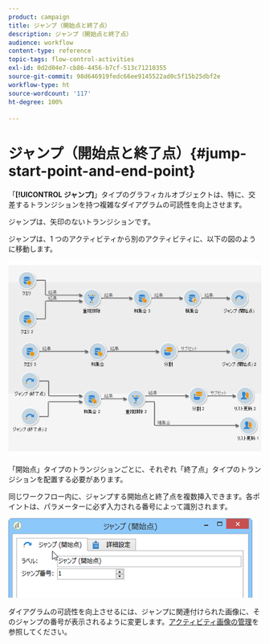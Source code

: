 ```yaml
---
product: campaign
title: ジャンプ（開始点と終了点）
description: ジャンプ（開始点と終了点）
audience: workflow
content-type: reference
topic-tags: flow-control-activities
exl-id: 0d2d04e7-cb86-4456-b7cf-513c71210355
source-git-commit: 98d646919fedc66ee9145522ad0c5f15b25dbf2e
workflow-type: ht
source-wordcount: '117'
ht-degree: 100%

---
```


# ジャンプ（開始点と終了点）{#jump-start-point-and-end-point}

「**[!UICONTROL ジャンプ]**」タイプのグラフィカルオブジェクトは、特に、交差するトランジションを持つ複雑なダイアグラムの可読性を向上させます。

ジャンプは、矢印のないトランジションです。

ジャンプは、1 つのアクティビティから別のアクティビティに、以下の図のように移動します。

![](assets/s_user_segmentation_jump_sample.png)

「開始点」タイプのトランジションごとに、それぞれ「終了点」タイプのトランジションを配置する必要があります。

同じワークフロー内に、ジャンプする開始点と終了点を複数挿入できます。各ポイントは、パラメーターに必ず入力される番号によって識別されます。

![](assets/s_user_segmentation_jump_in.png)

ダイアグラムの可読性を向上させるには、ジャンプに関連付けられた画像に、そのジャンプの番号が表示されるように変更します。[アクティビティ画像の管理](../../workflow/using/managing-activity-images.md)を参照してください。
